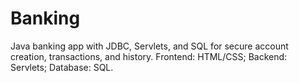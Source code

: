 # Banking
Java banking app with JDBC, Servlets, and SQL for secure account creation, transactions, and history. Frontend: HTML/CSS; Backend: Servlets; Database: SQL.
